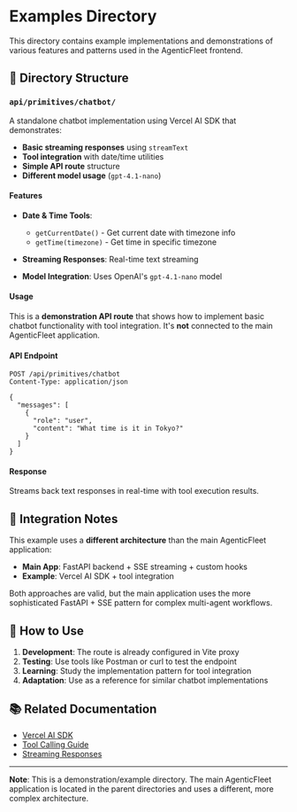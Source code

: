 # Examples Directory

This directory contains example implementations and demonstrations of various features and patterns used in the AgenticFleet frontend.

## 📁 Directory Structure

### `api/primitives/chatbot/`

A standalone chatbot implementation using Vercel AI SDK that demonstrates:

- **Basic streaming responses** using `streamText`
- **Tool integration** with date/time utilities
- **Simple API route** structure
- **Different model usage** (`gpt-4.1-nano`)

#### Features

- **Date & Time Tools**:
  - `getCurrentDate()` - Get current date with timezone info
  - `getTime(timezone)` - Get time in specific timezone

- **Streaming Responses**: Real-time text streaming

- **Model Integration**: Uses OpenAI's `gpt-4.1-nano` model

#### Usage

This is a **demonstration API route** that shows how to implement basic chatbot functionality with tool integration. It's **not** connected to the main AgenticFleet application.

#### API Endpoint

```
POST /api/primitives/chatbot
Content-Type: application/json

{
  "messages": [
    {
      "role": "user",
      "content": "What time is it in Tokyo?"
    }
  ]
}
```

#### Response

Streams back text responses in real-time with tool execution results.

## 🔧 Integration Notes

This example uses a **different architecture** than the main AgenticFleet application:

- **Main App**: FastAPI backend + SSE streaming + custom hooks
- **Example**: Vercel AI SDK + tool integration

Both approaches are valid, but the main application uses the more sophisticated FastAPI + SSE pattern for complex multi-agent workflows.

## 🚀 How to Use

1. **Development**: The route is already configured in Vite proxy
2. **Testing**: Use tools like Postman or curl to test the endpoint
3. **Learning**: Study the implementation pattern for tool integration
4. **Adaptation**: Use as a reference for similar chatbot implementations

## 📚 Related Documentation

- [Vercel AI SDK](https://sdk.vercel.ai/docs/ai-sdk-core/overview)
- [Tool Calling Guide](https://sdk.vercel.ai/docs/ai-sdk-core/tools-and-tool-calling)
- [Streaming Responses](https://sdk.vercel.ai/docs/ai-sdk-core/streaming)

---

**Note**: This is a demonstration/example directory. The main AgenticFleet application is located in the parent directories and uses a different, more complex architecture.